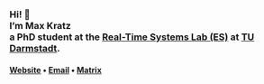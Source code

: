 <h3>Hi! 👋<br>I’m Max Kratz<br>a PhD student at the <a href="https://www.es.tu-darmstadt.de/">Real-Time Systems Lab (ES)</a> at <a href="https://www.tu-darmstadt.de/">TU Darmstadt</a>.</h3>

<h4> <a href="https://maxkratz.com">Website</a> • <a href="mailto:github@maxkratz.com">Email</a> • <a href="https://matrix.to/#/@maxkratz:matrix.mxkrtz.de">Matrix</a>
